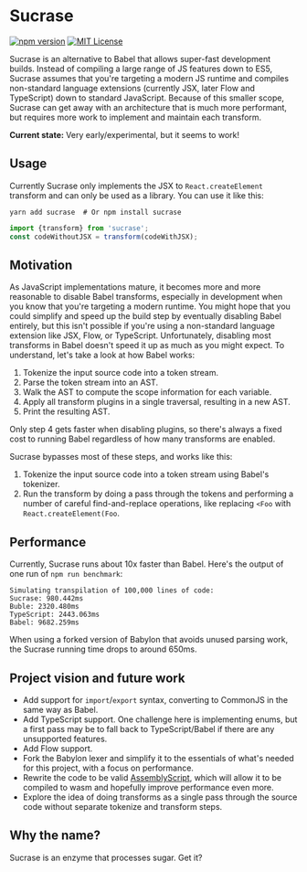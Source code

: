 # Sucrase

[![npm version](https://badge.fury.io/js/sucrase.svg)](https://www.npmjs.com/package/sucrase)
[![MIT License](https://img.shields.io/npm/l/express.svg?maxAge=2592000)](LICENSE)

Sucrase is an alternative to Babel that allows super-fast development builds.
Instead of compiling a large range of JS features down to ES5, Sucrase assumes
that you're targeting a modern JS runtime and compiles non-standard language
extensions (currently JSX, later Flow and TypeScript) down to standard
JavaScript. Because of this smaller scope, Sucrase can get away with an
architecture that is much more performant, but requires more work to implement
and maintain each transform.

**Current state:** Very early/experimental, but it seems to work!

## Usage

Currently Sucrase only implements the JSX to `React.createElement` transform and
can only be used as a library. You can use it like this:

```
yarn add sucrase  # Or npm install sucrase
```

```js
import {transform} from 'sucrase';
const codeWithoutJSX = transform(codeWithJSX);
```

## Motivation

As JavaScript implementations mature, it becomes more and more reasonable to
disable Babel transforms, especially in development when you know that you're
targeting a modern runtime. You might hope that you could simplify and speed up
the build step by eventually disabling Babel entirely, but this isn't possible
if you're using a non-standard language extension like JSX, Flow, or TypeScript.
Unfortunately, disabling most transforms in Babel doesn't speed it up as much as
you might expect. To understand, let's take a look at how Babel works:

1. Tokenize the input source code into a token stream.
2. Parse the token stream into an AST.
3. Walk the AST to compute the scope information for each variable.
4. Apply all transform plugins in a single traversal, resulting in a new AST.
5. Print the resulting AST.

Only step 4 gets faster when disabling plugins, so there's always a fixed cost
to running Babel regardless of how many transforms are enabled.

Sucrase bypasses most of these steps, and works like this:
1. Tokenize the input source code into a token stream using Babel's tokenizer.
2. Run the transform by doing a pass through the tokens and performing a number
   of careful find-and-replace operations, like replacing `<Foo` with
   `React.createElement(Foo`.

## Performance

Currently, Sucrase runs about 10x faster than Babel. Here's the output of one
run of `npm run benchmark`:

```
Simulating transpilation of 100,000 lines of code:
Sucrase: 980.442ms
Buble: 2320.480ms
TypeScript: 2443.063ms
Babel: 9682.259ms
```

When using a forked version of Babylon that avoids unused parsing work, the
Sucrase running time drops to around 650ms.

## Project vision and future work

* Add support for `import`/`export` syntax, converting to CommonJS in the same
  way as Babel.
* Add TypeScript support. One challenge here is implementing enums, but a first
  pass may be to fall back to TypeScript/Babel if there are any unsupported
  features.
* Add Flow support.
* Fork the Babylon lexer and simplify it to the essentials of what's needed
  for this project, with a focus on performance.
* Rewrite the code to be valid [AssemblyScript](https://github.com/AssemblyScript/assemblyscript),
  which will allow it to be compiled to wasm and hopefully improve performance
  even more.
* Explore the idea of doing transforms as a single pass through the source code
  without separate tokenize and transform steps.

## Why the name?

Sucrase is an enzyme that processes sugar. Get it?
